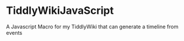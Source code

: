 # TiddlyWikiJavaScript

A Javascript Macro for my TiddlyWiki that can generate a timeline from events
